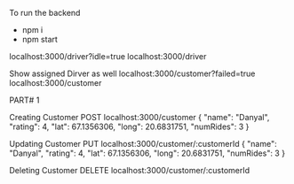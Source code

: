 To run the backend

- npm i
- npm start

localhost:3000/driver?idle=true
localhost:3000/driver

Show assigned Dirver as well
localhost:3000/customer?failed=true
localhost:3000/customer

PART# 1

Creating Customer
POST
localhost:3000/customer
{
"name": "Danyal",
"rating": 4,
"lat": 67.1356306,
"long": 20.6831751,
"numRides": 3
}

Updating Customer
PUT
localhost:3000/customer/:customerId
{
"name": "Danyal",
"rating": 4,
"lat": 67.1356306,
"long": 20.6831751,
"numRides": 3
}

Deleting Customer
DELETE
localhost:3000/customer/:customerId
